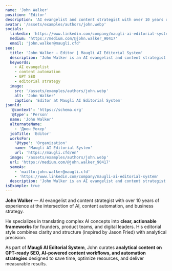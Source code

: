 ```yaml
---
name: 'John Walker'
position: 'Editor'
description: 'AI evangelist and content strategist with over 10 years of experience at the intersection of AI, content automation, and business strategy.'
avatar: '/assets/examples/authors/john.webp'
socials:
  linkedin: 'https://www.linkedin.com/company/maugli-ai-editorial-system'
  medium: 'https://medium.com/@john.walker_90417'
  email: 'john.walker@maugli.cfd'
seo:
  title: 'John Walker – Editor | Maugli AI Editorial System'
  description: 'John Walker is an AI evangelist and content strategist at Maugli AI Editorial System. He writes analytical content on AI-driven SEO, content workflows, and automation strategies.'
  keywords:
    - AI evangelist
    - content automation
    - GPT SEO
    - editorial strategy
  image:
    src: '/assets/examples/authors/john.webp'
    alt: 'John Walker'
    caption: 'Editor at Maugli AI Editorial System'
jsonld:
  '@context': 'https://schema.org'
  '@type': 'Person'
  name: 'John Walker'
  alternateName:
    - 'Джон Уокер'
  jobTitle: 'Editor'
  worksFor:
    '@type': 'Organization'
    name: 'Maugli AI Editorial System'
    url: 'https://maugli.cfd/en'
  image: '/assets/examples/authors/john.webp'
  url: 'https://medium.com/@john.walker_90417'
  sameAs:
    - 'mailto:john.walker@maugli.cfd'
    - 'https://www.linkedin.com/company/maugli-ai-editorial-system'
  description: 'John Walker is an AI evangelist and content strategist at Maugli AI Editorial System. He writes analytical pieces on GPT-ready SEO, AI-driven workflows, and automation strategies that save time and deliver measurable results.'
isExample: true
---
```


**John Walker** — AI evangelist and content strategist with over 10 years of experience at the intersection of AI, content automation, and business strategy.

He specializes in translating complex AI concepts into **clear, actionable frameworks** for founders, product teams, and digital leaders. His editorial style combines clarity and structure (inspired by Jason Fried) with analytical precision.

As part of **Maugli AI Editorial System**, John curates **analytical content on GPT-ready SEO, AI-powered content workflows, and automation strategies** designed to save time, optimize resources, and deliver measurable results.

